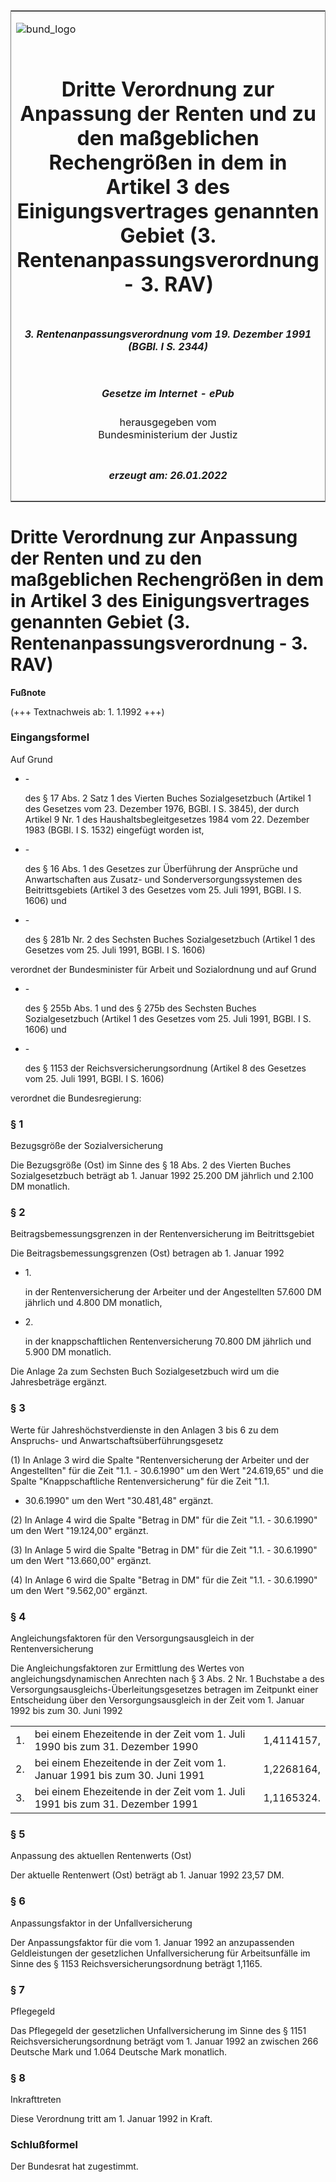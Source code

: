 <span id="DECKBLATT.html"></span>

<table border="0" frame="border" width="100%">

<tr valign="top">

<td align="left">

![bund\_logo](BfJ_2021_Web_de_de.gif)

</td>

<td align="right">

 

</td>

</tr>

<tr align="center" valign="middle">

<td colspan="2">

# Dritte Verordnung zur Anpassung der Renten und zu den maßgeblichen Rechengrößen in dem in Artikel 3 des Einigungsvertrages genannten Gebiet (3. Rentenanpassungsverordnung - 3. RAV)

</td>

</tr>

<tr align="center" valign="middle">

<td colspan="2">

##### 3\. Rentenanpassungsverordnung vom 19. Dezember 1991 (BGBl. I S. 2344)

</td>

</tr>

<tr align="center" valign="middle">

<td colspan="2">

  
  

##### Gesetze im Internet - ePub  
  
herausgegeben vom  
Bundesministerium der Justiz

</td>

</tr>

<tr align="center" valign="bottom">

<td colspan="2">

  
  

##### erzeugt am: 26.01.2022

</td>

</tr>

</table>

<span id="BJNR023440991.html"></span>

# Dritte Verordnung zur Anpassung der Renten und zu den maßgeblichen Rechengrößen in dem in Artikel 3 des Einigungsvertrages genannten Gebiet (3. Rentenanpassungsverordnung - 3. RAV)

<div>

  
**Fußnote**

<div class="jnhtml">

<div>

<div class="jurAbsatz">

(+++ Textnachweis ab: 1. 1.1992 +++)

</div>

</div>

</div>

</div>

<span id="BJNR023440991BJNE000100307.html"></span>

### Eingangsformel  

<div>

<div class="jnhtml">

<div>

<div class="jurAbsatz">

Auf Grund

  - \-
    
    <div style="">
    
    des § 17 Abs. 2 Satz 1 des Vierten Buches Sozialgesetzbuch (Artikel
    1 des Gesetzes vom 23. Dezember 1976, BGBl. I S. 3845), der durch
    Artikel 9 Nr. 1 des Haushaltsbegleitgesetzes 1984 vom 22. Dezember
    1983 (BGBl. I S. 1532) eingefügt worden ist,
    
    </div>

  - \-
    
    <div style="">
    
    des § 16 Abs. 1 des Gesetzes zur Überführung der Ansprüche und
    Anwartschaften aus Zusatz- und Sonderversorgungssystemen des
    Beitrittsgebiets (Artikel 3 des Gesetzes vom 25. Juli 1991, BGBl. I
    S. 1606) und
    
    </div>

  - \-
    
    <div style="">
    
    des § 281b Nr. 2 des Sechsten Buches Sozialgesetzbuch (Artikel 1 des
    Gesetzes vom 25. Juli 1991, BGBl. I S. 1606)
    
    </div>

verordnet der Bundesminister für Arbeit und Sozialordnung und auf Grund

  - \-
    
    <div style="">
    
    des § 255b Abs. 1 und des § 275b des Sechsten Buches
    Sozialgesetzbuch (Artikel 1 des Gesetzes vom 25. Juli 1991, BGBl. I
    S. 1606) und
    
    </div>

  - \-
    
    <div style="">
    
    des § 1153 der Reichsversicherungsordnung (Artikel 8 des Gesetzes
    vom 25. Juli 1991, BGBl. I S. 1606)
    
    </div>

verordnet die Bundesregierung:

</div>

</div>

</div>

</div>

<span id="BJNR023440991BJNE000200307.html"></span>

### § 1  
Bezugsgröße der Sozialversicherung

<div>

<div class="jnhtml">

<div>

<div class="jurAbsatz">

Die Bezugsgröße (Ost) im Sinne des § 18 Abs. 2 des Vierten Buches
Sozialgesetzbuch beträgt ab 1. Januar 1992 25.200 DM jährlich und 2.100
DM monatlich.

</div>

</div>

</div>

</div>

<span id="BJNR023440991BJNE000300307.html"></span>

### § 2  
Beitragsbemessungsgrenzen in der Rentenversicherung im Beitrittsgebiet

<div>

<div class="jnhtml">

<div>

<div class="jurAbsatz">

Die Beitragsbemessungsgrenzen (Ost) betragen ab 1. Januar 1992

  - 1\.
    
    <div style="">
    
    in der Rentenversicherung der Arbeiter und der Angestellten 57.600
    DM jährlich und 4.800 DM monatlich,
    
    </div>

  - 2\.
    
    <div style="">
    
    in der knappschaftlichen Rentenversicherung 70.800 DM jährlich und
    5.900 DM monatlich.
    
    </div>

Die Anlage 2a zum Sechsten Buch Sozialgesetzbuch wird um die
Jahresbeträge ergänzt.

</div>

</div>

</div>

</div>

<span id="BJNR023440991BJNE000400307.html"></span>

### § 3  
Werte für Jahreshöchstverdienste in den Anlagen 3 bis 6 zu dem Anspruchs- und Anwartschaftsüberführungsgesetz

<div>

<div class="jnhtml">

<div>

<div class="jurAbsatz">

(1) In Anlage 3 wird die Spalte "Rentenversicherung der Arbeiter und der
Angestellten" für die Zeit "1.1. - 30.6.1990" um den Wert "24.619,65"
und die Spalte "Knappschaftliche Rentenversicherung" für die Zeit "1.1.
- 30.6.1990" um den Wert "30.481,48" ergänzt.

</div>

<div class="jurAbsatz">

(2) In Anlage 4 wird die Spalte "Betrag in DM" für die Zeit "1.1. -
30.6.1990" um den Wert "19.124,00" ergänzt.

</div>

<div class="jurAbsatz">

(3) In Anlage 5 wird die Spalte "Betrag in DM" für die Zeit "1.1. -
30.6.1990" um den Wert "13.660,00" ergänzt.

</div>

<div class="jurAbsatz">

(4) In Anlage 6 wird die Spalte "Betrag in DM" für die Zeit "1.1. -
30.6.1990" um den Wert "9.562,00" ergänzt.

</div>

</div>

</div>

</div>

<span id="BJNR023440991BJNE000500307.html"></span>

### § 4  
Angleichungsfaktoren für den Versorgungsausgleich in der Rentenversicherung

<div>

<div class="jnhtml">

<div>

<div class="jurAbsatz">

Die Angleichungsfaktoren zur Ermittlung des Wertes von
angleichungsdynamischen Anrechten nach § 3 Abs. 2 Nr. 1 Buchstabe a des
Versorgungsausgleichs-Überleitungsgesetzes betragen im Zeitpunkt einer
Entscheidung über den Versorgungsausgleich in der Zeit vom 1. Januar
1992 bis zum 30. Juni 1992  

|     |                                                                              |            |
| :-- | :--------------------------------------------------------------------------- | ---------: |
| 1\. | bei einem Ehezeitende in der Zeit vom 1. Juli 1990 bis zum 31. Dezember 1990 | 1,4114157, |
| 2\. | bei einem Ehezeitende in der Zeit vom 1. Januar 1991 bis zum 30. Juni 1991   | 1,2268164, |
| 3\. | bei einem Ehezeitende in der Zeit vom 1. Juli 1991 bis zum 31. Dezember 1991 | 1,1165324. |

</div>

</div>

</div>

</div>

<span id="BJNR023440991BJNE000600307.html"></span>

### § 5  
Anpassung des aktuellen Rentenwerts (Ost)

<div>

<div class="jnhtml">

<div>

<div class="jurAbsatz">

Der aktuelle Rentenwert (Ost) beträgt ab 1. Januar 1992 23,57 DM.

</div>

</div>

</div>

</div>

<span id="BJNR023440991BJNE000700307.html"></span>

### § 6  
Anpassungsfaktor in der Unfallversicherung

<div>

<div class="jnhtml">

<div>

<div class="jurAbsatz">

Der Anpassungsfaktor für die vom 1. Januar 1992 an anzupassenden
Geldleistungen der gesetzlichen Unfallversicherung für Arbeitsunfälle im
Sinne des § 1153 Reichsversicherungsordnung beträgt 1,1165.

</div>

</div>

</div>

</div>

<span id="BJNR023440991BJNE000800307.html"></span>

### § 7  
Pflegegeld

<div>

<div class="jnhtml">

<div>

<div class="jurAbsatz">

Das Pflegegeld der gesetzlichen Unfallversicherung im Sinne des § 1151
Reichsversicherungsordnung beträgt vom 1. Januar 1992 an zwischen 266
Deutsche Mark und 1.064 Deutsche Mark monatlich.

</div>

</div>

</div>

</div>

<span id="BJNR023440991BJNE000900307.html"></span>

### § 8  
Inkrafttreten

<div>

<div class="jnhtml">

<div>

<div class="jurAbsatz">

Diese Verordnung tritt am 1. Januar 1992 in Kraft.

</div>

</div>

</div>

</div>

<span id="BJNR023440991BJNE001000307.html"></span>

### Schlußformel  

<div>

<div class="jnhtml">

<div>

<div class="jurAbsatz">

Der Bundesrat hat zugestimmt.

</div>

</div>

</div>

</div>
